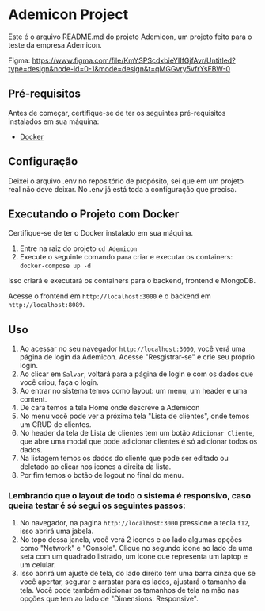 # Ademicon Project

Este é o arquivo README.md do projeto Ademicon, um projeto feito para o teste da empresa Ademicon.

Figma: https://www.figma.com/file/KmYSPScdxbieYIIfGjfAvr/Untitled?type=design&node-id=0-1&mode=design&t=qMGGvry5vfrYsFBW-0

## Pré-requisitos

Antes de começar, certifique-se de ter os seguintes pré-requisitos instalados em sua máquina:

- [Docker](https://www.docker.com/)

## Configuração

Deixei o arquivo .env no repositório de propósito, sei que em um projeto real não deve deixar. No .env já está toda a configuração que precisa.

## Executando o Projeto com Docker

Certifique-se de ter o Docker instalado em sua máquina.

1. Entre na raiz do projeto `cd Ademicon`
2. Execute o seguinte comando para criar e executar os containers: `docker-compose up -d`

Isso criará e executará os containers para o backend, frontend e MongoDB.

Acesse o frontend em `http://localhost:3000` e o backend em `http://localhost:8089`.

## Uso

1. Ao acessar no seu navegador `http://localhost:3000`, você verá uma página de login da Ademicon. Acesse "Resgistrar-se" e crie seu próprio login.
2. Ao clicar em `Salvar`, voltará para a página de login e com os dados que você criou, faça o login.
3. Ao entrar no sistema temos como layout: um menu, um header e uma content.
4. De cara temos a tela Home onde descreve a Ademicon
5. No menu você pode ver a próxima tela "Lista de clientes", onde temos um CRUD de clientes.
6. No header da tela de Lista de clientes tem um botão `Adicionar Cliente`, que abre uma modal que pode adicionar clientes é só adicionar todos os dados.
7. Na listagem temos os dados do cliente que pode ser editado ou deletado ao clicar nos icones a direita da lista.
8. Por fim temos o botão de logout no final do menu.

### Lembrando que o layout de todo o sistema é responsivo, caso queira testar é só segui os seguintes passos:

1. No navegador, na pagina `http://localhost:3000` pressione a tecla `f12`, isso abrirá uma jabela.
2. No topo dessa janela, você verá 2 icones e ao lado algumas opções como "Network" e "Console". Clique no segundo icone ao lado de uma seta com um quadrado listrado, um icone que representa um laptop e um celular.
3. Isso abrirá um ajuste de tela, do lado direito tem uma barra cinza que se você apertar, segurar e arrastar para os lados, ajustará o tamanho da tela. Você pode também adicionar os tamanhos de tela na mão nas opções que tem ao lado de "Dimensions: Responsive".
